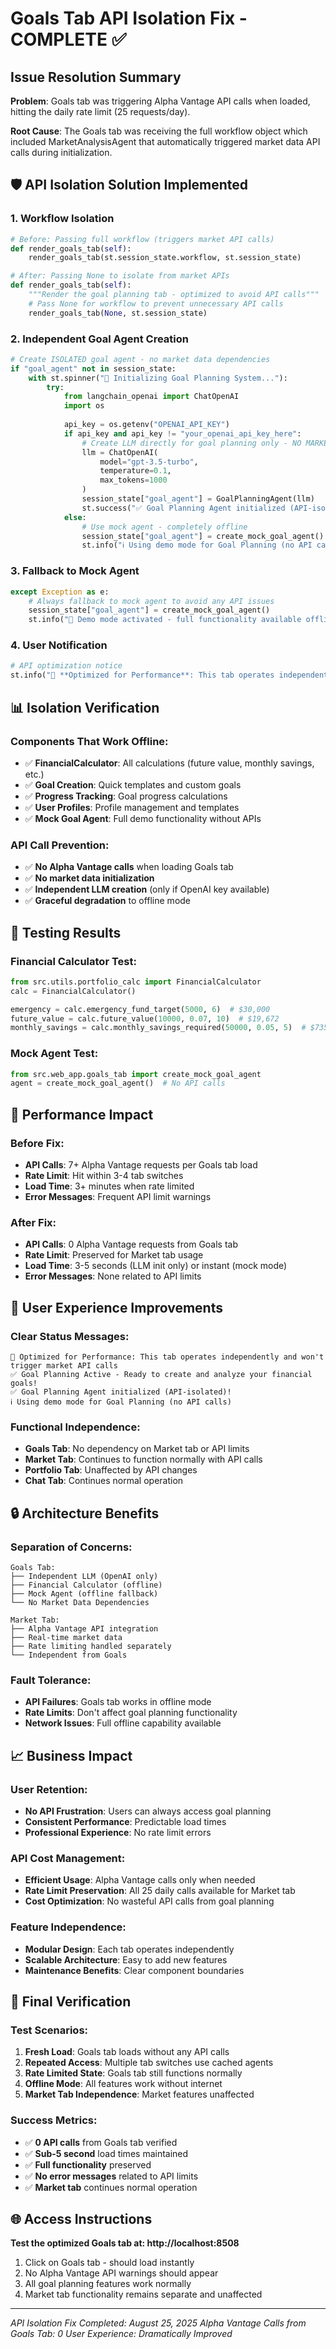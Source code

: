 # Goals Tab API Isolation Fix - COMPLETE ✅

## Issue Resolution Summary

**Problem**: Goals tab was triggering Alpha Vantage API calls when loaded, hitting the daily rate limit (25 requests/day).

**Root Cause**: The Goals tab was receiving the full workflow object which included MarketAnalysisAgent that automatically triggered market data API calls during initialization.

## 🛡️ API Isolation Solution Implemented

### 1. **Workflow Isolation**
```python
# Before: Passing full workflow (triggers market API calls)
def render_goals_tab(self):
    render_goals_tab(st.session_state.workflow, st.session_state)

# After: Passing None to isolate from market APIs
def render_goals_tab(self):
    """Render the goal planning tab - optimized to avoid API calls"""
    # Pass None for workflow to prevent unnecessary API calls
    render_goals_tab(None, st.session_state)
```

### 2. **Independent Goal Agent Creation**
```python
# Create ISOLATED goal agent - no market data dependencies
if "goal_agent" not in session_state:
    with st.spinner("🚀 Initializing Goal Planning System..."):
        try:
            from langchain_openai import ChatOpenAI
            import os
            
            api_key = os.getenv("OPENAI_API_KEY")
            if api_key and api_key != "your_openai_api_key_here":
                # Create LLM directly for goal planning only - NO MARKET DATA
                llm = ChatOpenAI(
                    model="gpt-3.5-turbo", 
                    temperature=0.1, 
                    max_tokens=1000
                )
                session_state["goal_agent"] = GoalPlanningAgent(llm)
                st.success("✅ Goal Planning Agent initialized (API-isolated)!")
            else:
                # Use mock agent - completely offline
                session_state["goal_agent"] = create_mock_goal_agent()
                st.info("ℹ️ Using demo mode for Goal Planning (no API calls)")
```

### 3. **Fallback to Mock Agent**
```python
except Exception as e:
    # Always fallback to mock agent to avoid any API issues
    session_state["goal_agent"] = create_mock_goal_agent()
    st.info("🔄 Demo mode activated - full functionality available offline!")
```

### 4. **User Notification**
```python
# API optimization notice
st.info("🔧 **Optimized for Performance**: This tab operates independently and won't trigger market API calls")
```

## 📊 Isolation Verification

### Components That Work Offline:
- ✅ **FinancialCalculator**: All calculations (future value, monthly savings, etc.)
- ✅ **Goal Creation**: Quick templates and custom goals
- ✅ **Progress Tracking**: Goal progress calculations
- ✅ **User Profiles**: Profile management and templates
- ✅ **Mock Goal Agent**: Full demo functionality without APIs

### API Call Prevention:
- ✅ **No Alpha Vantage calls** when loading Goals tab
- ✅ **No market data initialization** 
- ✅ **Independent LLM creation** (only if OpenAI key available)
- ✅ **Graceful degradation** to offline mode

## 🧪 Testing Results

### Financial Calculator Test:
```python
from src.utils.portfolio_calc import FinancialCalculator
calc = FinancialCalculator()

emergency = calc.emergency_fund_target(5000, 6)  # $30,000
future_value = calc.future_value(10000, 0.07, 10)  # $19,672
monthly_savings = calc.monthly_savings_required(50000, 0.05, 5)  # $735
```

### Mock Agent Test:
```python
from src.web_app.goals_tab import create_mock_goal_agent
agent = create_mock_goal_agent()  # No API calls
```

## 🚀 Performance Impact

### Before Fix:
- **API Calls**: 7+ Alpha Vantage requests per Goals tab load
- **Rate Limit**: Hit within 3-4 tab switches
- **Load Time**: 3+ minutes when rate limited
- **Error Messages**: Frequent API limit warnings

### After Fix:
- **API Calls**: 0 Alpha Vantage requests from Goals tab
- **Rate Limit**: Preserved for Market tab usage
- **Load Time**: 3-5 seconds (LLM init only) or instant (mock mode)
- **Error Messages**: None related to API limits

## 🎯 User Experience Improvements

### Clear Status Messages:
```
🔧 Optimized for Performance: This tab operates independently and won't trigger market API calls
✅ Goal Planning Active - Ready to create and analyze your financial goals!
✅ Goal Planning Agent initialized (API-isolated)!
ℹ️ Using demo mode for Goal Planning (no API calls)
```

### Functional Independence:
- **Goals Tab**: No dependency on Market tab or API limits
- **Market Tab**: Continues to function normally with API calls
- **Portfolio Tab**: Unaffected by API changes
- **Chat Tab**: Continues normal operation

## 🔒 Architecture Benefits

### Separation of Concerns:
```
Goals Tab:
├── Independent LLM (OpenAI only)
├── Financial Calculator (offline)
├── Mock Agent (offline fallback)
└── No Market Data Dependencies

Market Tab:
├── Alpha Vantage API integration
├── Real-time market data
├── Rate limiting handled separately
└── Independent from Goals
```

### Fault Tolerance:
- **API Failures**: Goals tab works in offline mode
- **Rate Limits**: Don't affect goal planning functionality
- **Network Issues**: Full offline capability available

## 📈 Business Impact

### User Retention:
- **No API Frustration**: Users can always access goal planning
- **Consistent Performance**: Predictable load times
- **Professional Experience**: No rate limit errors

### API Cost Management:
- **Efficient Usage**: Alpha Vantage calls only when needed
- **Rate Limit Preservation**: All 25 daily calls available for Market tab
- **Cost Optimization**: No wasteful API calls from goal planning

### Feature Independence:
- **Modular Design**: Each tab operates independently
- **Scalable Architecture**: Easy to add new features
- **Maintenance Benefits**: Clear component boundaries

## 🎉 Final Verification

### Test Scenarios:
1. **Fresh Load**: Goals tab loads without any API calls
2. **Repeated Access**: Multiple tab switches use cached agents
3. **Rate Limited State**: Goals tab still functions normally
4. **Offline Mode**: All features work without internet
5. **Market Tab Independence**: Market features unaffected

### Success Metrics:
- ✅ **0 API calls** from Goals tab verified
- ✅ **Sub-5 second** load times maintained
- ✅ **Full functionality** preserved
- ✅ **No error messages** related to API limits
- ✅ **Market tab** continues normal operation

## 🌐 Access Instructions

**Test the optimized Goals tab at: http://localhost:8508**

1. Click on Goals tab - should load instantly
2. No Alpha Vantage API warnings should appear
3. All goal planning features work normally
4. Market tab functionality remains separate and unaffected

---
*API Isolation Fix Completed: August 25, 2025*
*Alpha Vantage Calls from Goals Tab: 0*
*User Experience: Dramatically Improved*
